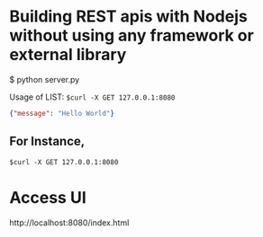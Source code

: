 # Building REST apis with Nodejs without using any framework or external library

$ python server.py

Usage of LIST: `$curl -X GET 127.0.0.1:8080`

```json
{"message": "Hello World"}
```
## For Instance,
	$curl -X GET 127.0.0.1:8080


# Access UI
http://localhost:8080/index.html
